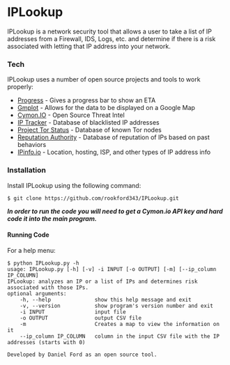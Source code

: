 # IPLookup

IPLookup is a network security tool that allows a user to take a list of IP addresses from a Firewall, IDS, Logs, etc. and determine if there is a risk associated with letting that IP address into your network.

### Tech

IPLookup uses a number of open source projects and tools to work properly:

* [Progress](https://github.com/verigak/progress) - Gives a progress bar to show an ETA
* [Gmplot](https://pypi.python.org/pypi/gmplot/1.0.5) - Allows for the data to be displayed on a Google Map
* [Cymon.IO](https://www.cymon.io) - Open Source Threat Intel
* [IP Tracker](http://www.ip-tracker.org/blacklist-check.php) - Database of blacklisted IP addresses
* [Project Tor Status](https://torstatus.blutmagie.de/tor_exit_query.php) - Database of known Tor nodes
* [Reputation Authority](http://www.reputationauthority.org/) - Database of reputation of IPs based on past behaviors
* [IPinfo.io](http://ipinfo.io/developers) - Location, hosting, ISP, and other types of IP address info

### Installation

Install IPLookup using the following command:

```sh
$ git clone https://github.com/rookford343/IPLookup.git
```

**_In order to run the code you will need to get a Cymon.io API key and hard code it into the main program._**

#### Running Code
For a help menu:
```
$ python IPLookup.py -h
usage: IPLookup.py [-h] [-v] -i INPUT [-o OUTPUT] [-m] [--ip_column IP_COLUMN]
IPLookup: analyzes an IP or a list of IPs and determines risk associated with those IPs.
optional arguments:
    -h, --help              show this help message and exit
    -v, --version           show program's version number and exit
    -i INPUT                input file
    -o OUTPUT               output CSV file
    -m                      Creates a map to view the information on it
    --ip_column IP_COLUMN   column in the input CSV file with the IP addresses (starts with 0)

Developed by Daniel Ford as an open source tool.
```
